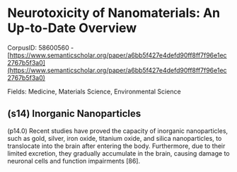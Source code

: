 # Neurotoxicity of Nanomaterials: An Up-to-Date Overview

CorpusID: 58600560 - [https://www.semanticscholar.org/paper/a6bb5f427e4defd90ff8ff7f96e1ec2767b5f3a0](https://www.semanticscholar.org/paper/a6bb5f427e4defd90ff8ff7f96e1ec2767b5f3a0)

Fields: Medicine, Materials Science, Environmental Science

## (s14) Inorganic Nanoparticles
(p14.0) Recent studies have proved the capacity of inorganic nanoparticles, such as gold, silver, iron oxide, titanium oxide, and silica nanoparticles, to translocate into the brain after entering the body. Furthermore, due to their limited excretion, they gradually accumulate in the brain, causing damage to neuronal cells and function impairments [86].
